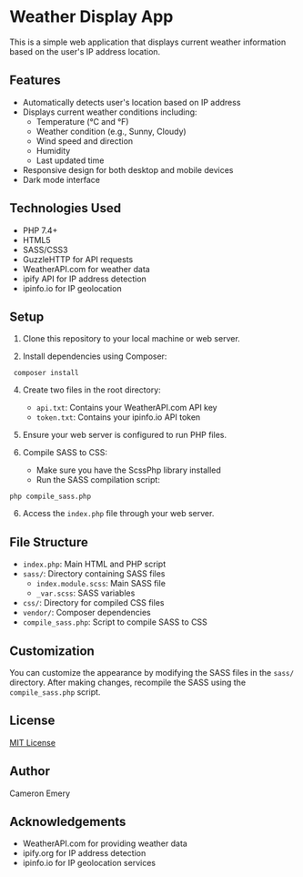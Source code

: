 # Weather Display App

This is a simple web application that displays current weather information based on the user's IP address location.

## Features

- Automatically detects user's location based on IP address
- Displays current weather conditions including:
  - Temperature (°C and °F)
  - Weather condition (e.g., Sunny, Cloudy)
  - Wind speed and direction
  - Humidity
  - Last updated time
- Responsive design for both desktop and mobile devices
- Dark mode interface

## Technologies Used

- PHP 7.4+
- HTML5
- SASS/CSS3
- GuzzleHTTP for API requests
- WeatherAPI.com for weather data
- ipify API for IP address detection
- ipinfo.io for IP geolocation

## Setup

1. Clone this repository to your local machine or web server.

2. Install dependencies using Composer:
  ```
   composer install
  ```
   
4. Create two files in the root directory:
   - `api.txt`: Contains your WeatherAPI.com API key
   - `token.txt`: Contains your ipinfo.io API token

5. Ensure your web server is configured to run PHP files.

6. Compile SASS to CSS:
   - Make sure you have the ScssPhp library installed
   - Run the SASS compilation script:
```
php compile_sass.php
```
6. Access the `index.php` file through your web server.

## File Structure

- `index.php`: Main HTML and PHP script
- `sass/`: Directory containing SASS files
  - `index.module.scss`: Main SASS file
  - `_var.scss`: SASS variables
- `css/`: Directory for compiled CSS files
- `vendor/`: Composer dependencies
- `compile_sass.php`: Script to compile SASS to CSS

## Customization

You can customize the appearance by modifying the SASS files in the `sass/` directory. After making changes, recompile the SASS using the `compile_sass.php` script.

## License

[MIT License](https://opensource.org/licenses/MIT)

## Author

Cameron Emery

## Acknowledgements

- WeatherAPI.com for providing weather data
- ipify.org for IP address detection
- ipinfo.io for IP geolocation services
